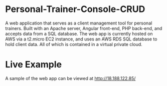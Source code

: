 # Personal-Trainer-Console-CRUD
A web application that serves as a client management tool for personal trainers. Built with an Apache server, Angular front-end, PHP back-end, and accepts data from a SQL database.
The web app is currently hosted on AWS via a t2.micro EC2 instance, and uses an AWS RDS SQL database to hold client data. All of which is contained in a virtual private cloud.

# Live Example
A sample of the web app can be viewed at http://18.188.122.85/
